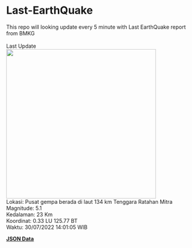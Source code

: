 # Last-EarthQuake
This repo will looking update every 5 minute with Last EarthQuake report from BMKG
<br>
<br>
Last Update
<br>
<img src="https://ews.bmkg.go.id/TEWS/data/20220730140105.mmi.jpg" width="400"/>
<br>
Lokasi: Pusat gempa berada di laut 134 km Tenggara Ratahan Mitra <br>
Magnitude: 5.1 <br>
Kedalaman: 23 Km <br>
Koordinat: 0.33 LU 125.77 BT <br>
Waktu: 30/07/2022 14:01:05 WIB <br>

<a href="./data/data.json">**JSON Data**</a>

